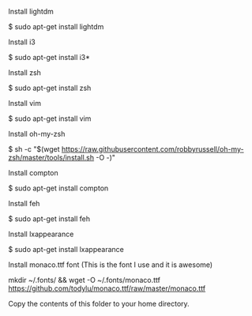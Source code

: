 Install lightdm

$ sudo apt-get install lightdm

Install i3

$ sudo apt-get install i3*

Install zsh

$ sudo apt-get install zsh

Install vim

$ sudo apt-get install vim

Install oh-my-zsh

$ sh -c "$(wget https://raw.githubusercontent.com/robbyrussell/oh-my-zsh/master/tools/install.sh -O -)"

Install compton

$ sudo apt-get install compton

Install feh

$ sudo apt-get install feh

Install lxappearance

$ sudo apt-get install lxappearance

Install monaco.ttf font (This is the font I use and it is awesome)

mkdir ~/.fonts/ && wget -O ~/.fonts/monaco.ttf https://github.com/todylu/monaco.ttf/raw/master/monaco.ttf

Copy the contents of this folder to your home directory.


